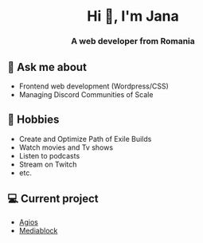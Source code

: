 <h1 align="center"> Hi 👋, I'm Jana </h1>
<h3 align="center">A web developer from Romania</h3>

## 💬 Ask me about
- Frontend web development (Wordpress/CSS)
- Managing Discord Communities of Scale

## 📅 Hobbies
- Create and Optimize Path of Exile Builds
- Watch movies and Tv shows
- Listen to podcasts
- Stream on Twitch
- etc.

## 💻 Current project
- [Agios](https://agios.ro/)
- [Mediablock](https://mediablock.ro)

